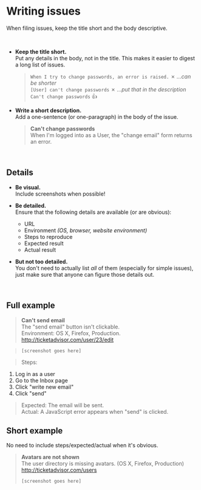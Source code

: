# Writing issues

When filing issues, keep the title short and the body descriptive.

<br>

* **Keep the title short.**<br>
  Put any details in the body, not in the title. This makes it easier to digest a long list of issues.

  > `When I try to change passwords, an error is raised.` ✗ *...can be shorter*<br>
  > `[User] can't change passwords` ✗ *...put that in the description*<br>
  > `Can't change passwords` :+1:
  
* **Write a short description.**<br>
  Add a one-sentence (or one-paragraph) in the body of the issue.

  > **Can't change passwords**<br>
  > When I'm logged into as a User, the "change email" form returns an error.

<br>

## Details

* **Be visual.**<br>
  Include screenshots when possible!

* **Be detailed.**<br>
  Ensure that the following details are available (or are obvious):

  * URL
  * Environment *(OS, browser, website environment)*
  * Steps to reproduce
  * Expected result
  * Actual result
  
* **But not too detailed.**<br>
  You don't need to actually list *all* of them (especially for simple issues), just make sure that anyone can figure those details out.

<br>

## Full example

> **Can't send email**<br>
> The "send email" button isn't clickable.<br>
> Environment: OS X, Firefox, Production.<br>
> http://ticketadvisor.com/user/23/edit

> `[screenshot goes here]`
  
> Steps:<br>
  1. Log in as a user<br>
  2. Go to the Inbox page<br>
  3. Click "write new email"<br>
  4. Click "send"<br>
  
> Expected: The email will be sent.<br>
> Actual: A JavaScript error appears when "send" is clicked.
  
## Short example
No need to include steps/expected/actual when it's obvious.

> **Avatars are not shown**<br>
> The user directory is missing avatars. (OS X, Firefox, Production)<br>
> http://ticketadvisor.com/users
>
> `[screenshot goes here]`


